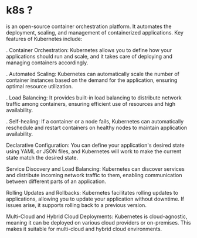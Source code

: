 # k8s ?
  is an open-source container orchestration platform. It automates the deployment, scaling, and management of containerized applications.
  Key features of Kubernetes include:

  . Container Orchestration: 
  Kubernetes allows you to define how your applications should run and scale, and it takes care of deploying and managing containers accordingly.

  . Automated Scaling: 
  Kubernetes can automatically scale the number of container instances based on the demand for the application, ensuring optimal resource utilization.

  . Load Balancing: 
  It provides built-in load balancing to distribute network traffic among containers, ensuring efficient use of resources and high availability.

  . Self-healing: If a container or a node fails, Kubernetes can automatically reschedule and restart containers on healthy nodes to maintain application availability.

Declarative Configuration: You can define your application's desired state using YAML or JSON files, and Kubernetes will work to make the current state match the desired state.

Service Discovery and Load Balancing: Kubernetes can discover services and distribute incoming network traffic to them, enabling communication between different parts of an application.

Rolling Updates and Rollbacks: Kubernetes facilitates rolling updates to applications, allowing you to update your application without downtime. If issues arise, it supports rolling back to a previous version.

Multi-Cloud and Hybrid Cloud Deployments: Kubernetes is cloud-agnostic, meaning it can be deployed on various cloud providers or on-premises. This makes it suitable for multi-cloud and hybrid cloud environments.
